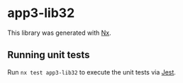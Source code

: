 # app3-lib32

This library was generated with [Nx](https://nx.dev).

## Running unit tests

Run `nx test app3-lib32` to execute the unit tests via [Jest](https://jestjs.io).
